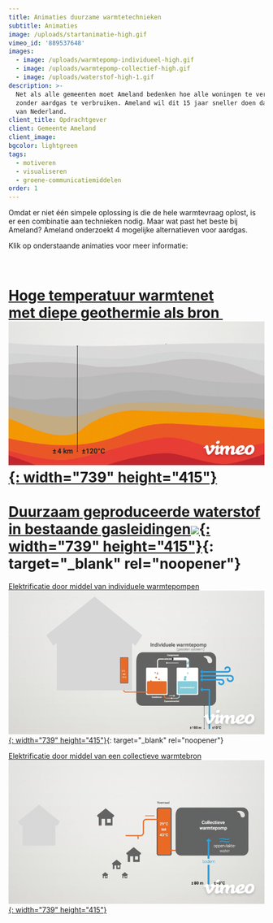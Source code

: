 ```yaml
---
title: Animaties duurzame warmtetechnieken
subtitle: Animaties
image: /uploads/startanimatie-high.gif
vimeo_id: '889537648'
images:
  - image: /uploads/warmtepomp-individueel-high.gif
  - image: /uploads/warmtepomp-collectief-high.gif
  - image: /uploads/waterstof-high-1.gif
description: >-
  Net als alle gemeenten moet Ameland bedenken hoe alle woningen te verwarmen
  zonder aardgas te verbruiken. Ameland wil dit 15 jaar sneller doen dan de rest
  van Nederland.
client_title: Opdrachtgever
client: Gemeente Ameland
client_image:
bgcolor: lightgreen
tags:
  - motiveren
  - visualiseren
  - groene-communicatiemiddelen
order: 1
---
```

Omdat er niet één simpele oplossing is die de hele warmtevraag oplost, is er een combinatie aan technieken nodig. Maar wat past het beste bij Ameland? Ameland onderzoekt 4 mogelijke alternatieven voor aardgas.

Klik op onderstaande animaties voor meer informatie:

# <br>[**Hoge temperatuur warmtenet<br>met diepe geothermie als bron**&nbsp;![](/uploads/geothermie-high.gif){: width="739" height="415"}](https://vimeo.com/manage/videos/889537243)<br><br>[**Duurzaam geproduceerde waterstof<br>in bestaande gasleidingen**![](/uploads/waterstof-high.gif){: width="739" height="415"}](https://vimeo.com/manage/videos/889539017){: target="_blank" rel="noopener"}

[Elektrificatie door middel van individuele warmtepompen![](/uploads/warmtepomp-individueel-high.gif){: width="739" height="415"}](https://vimeo.com/889538544?share=copy){: target="_blank" rel="noopener"}

[Elektrificatie door middel van een collectieve warmtebron<br>![](/uploads/warmtepomp-collectief-high.gif){: width="739" height="415"}](https://vimeo.com/889538119?share=copy)